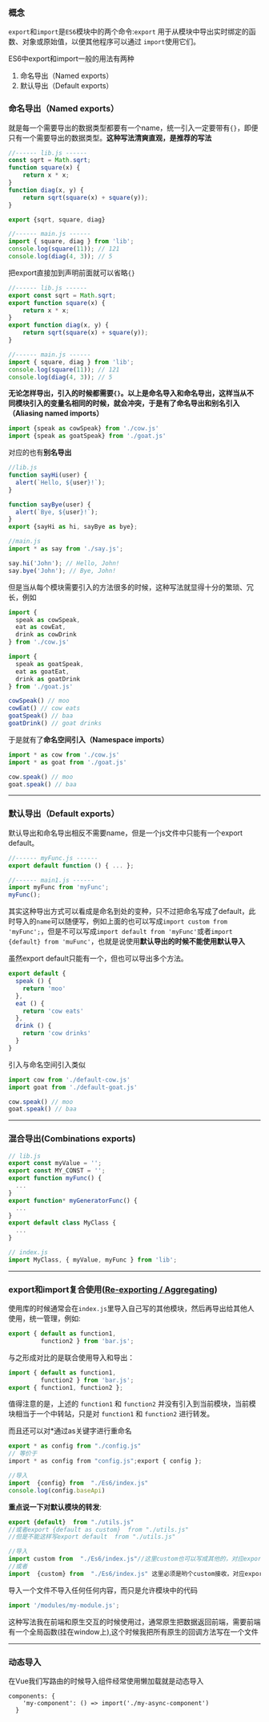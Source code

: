 ### 概念

`export`和`import`是`ES6`模块中的两个命令:`export` 用于从模块中导出实时绑定的函数、对象或原始值，以便其他程序可以通过 `import`使用它们。

ES6中export和import一般的用法有两种

1. 命名导出（Named exports）
2. 默认导出（Default exports）

### 命名导出（Named exports）

就是每一个需要导出的数据类型都要有一个name，统一引入一定要带有`{}`，即便只有一个需要导出的数据类型。**这种写法清爽直观，是推荐的写法**

```javascript
//------ lib.js ------
const sqrt = Math.sqrt;
function square(x) {
    return x * x;
}
function diag(x, y) {
    return sqrt(square(x) + square(y));
}

export {sqrt, square, diag}

//------ main.js ------
import { square, diag } from 'lib';				
console.log(square(11)); // 121
console.log(diag(4, 3)); // 5
```

把export直接加到声明前面就可以省略`{}`

```javascript
//------ lib.js ------
export const sqrt = Math.sqrt;
export function square(x) {
    return x * x;
}
export function diag(x, y) {
    return sqrt(square(x) + square(y));
}

//------ main.js ------
import { square, diag } from 'lib';				
console.log(square(11)); // 121
console.log(diag(4, 3)); // 5

```

**无论怎样导出，引入的时候都需要`{}`。**以上是命名导入和命名导出，这样当从不同模块引入的变量名相同的时候，就会冲突，于是有了命名导出和**别名引入（Aliasing named imports）**

```javascript
import {speak as cowSpeak} from './cow.js'
import {speak as goatSpeak} from './goat.js'
```

对应的也有**别名导出**

```javascript
//lib.js
function sayHi(user) {
  alert(`Hello, ${user}!`);
}

function sayBye(user) {
  alert(`Bye, ${user}!`);
}
export {sayHi as hi, sayBye as bye};

//main.js
import * as say from './say.js';

say.hi('John'); // Hello, John!
say.bye('John'); // Bye, John!
```

但是当从每个模块需要引入的方法很多的时候，这种写法就显得十分的繁琐、冗长，例如

```javascript
import {
  speak as cowSpeak,
  eat as cowEat,
  drink as cowDrink
} from './cow.js'

import {
  speak as goatSpeak,
  eat as goatEat,
  drink as goatDrink
} from './goat.js'

cowSpeak() // moo
cowEat() // cow eats
goatSpeak() // baa
goatDrink() // goat drinks
```

于是就有了**命名空间引入（Namespace imports）**

```javascript
import * as cow from './cow.js'
import * as goat from './goat.js'

cow.speak() // moo
goat.speak() // baa
```

------



### 默认导出（Default exports）

默认导出和命名导出相反不需要name，但是一个js文件中只能有一个export default。

```javascript
//------ myFunc.js ------
export default function () { ... };

//------ main1.js ------
import myFunc from 'myFunc';
myFunc();
```

其实这种导出方式可以看成是命名到处的变种，只不过把命名写成了default，此时导入的`name`可以随便写，例如上面的也可以写成`import custom from 'myFunc';`，但是不可以写成`import default from 'myFunc'`或者`import {default} from 'muFunc'`，也就是说使用**默认导出的时候不能使用默认导入**

虽然export default只能有一个，但也可以导出多个方法。

```javascript
export default {
  speak () {
    return 'moo'
  },
  eat () {
    return 'cow eats'
  },
  drink () {
    return 'cow drinks'
  }
}
```

引入与命名空间引入类似

```javascript
import cow from './default-cow.js'
import goat from './default-goat.js'

cow.speak() // moo
goat.speak() // baa
```

------

### 混合导出(Combinations exports)

```javascript
// lib.js
export const myValue = '';
export const MY_CONST = '';
export function myFunc() {
  ...
}
export function* myGeneratorFunc() {
  ...
}
export default class MyClass {
  ...
}

// index.js
import MyClass, { myValue, myFunc } from 'lib';
```

------



### export和import复合使用([Re-exporting / Aggregating](https://developer.mozilla.org/en-US/docs/Web/JavaScript/Reference/Statements/export#re-exporting_aggregating))

使用库的时候通常会在`index.js`里导入自己写的其他模块，然后再导出给其他人使用，统一管理，例如:

```javascript
export { default as function1,
         function2 } from 'bar.js';
```

与之形成对比的是联合使用导入和导出：

```javascript
import { default as function1,
         function2 } from 'bar.js';
export { function1, function2 };
```

值得注意的是，上述的 `function1` 和 `function2` 并没有引入到当前模块，当前模块相当于一个中转站，只是对 `function1` 和 `function2` 进行转发。

而且还可以对*通过as关键字进行重命名

```javascript
export * as config from "./config.js"
// 等价于
import * as config from "config.js";export { config };

//导入
import  {config} from  "./Es6/index.js"
console.log(config.baseApi)
```

**重点说一下对默认模块的转发**:

```javascript
export {default}  from "./utils.js"
//或者export {default as custom}  from "./utils.js"
//但是不能这样写export default  from "./utils.js"

//导入
import custom from  "./Es6/index.js"//这里custom也可以写成其他的，对应export {default}  from "./utils.js"
//或者
import  {custom} from  "./Es6/index.js" 这里必须是哟个custom接收，对应export {default as custom}  from "./utils.js"
```

导入一个文件不导入任何任何内容，而只是允许模块中的代码

```javascript
import '/modules/my-module.js';
```

这种写法我在前端和原生交互的时候使用过，通常原生把数据返回前端，需要前端有一个全局函数(挂在window上),这个时候我把所有原生的回调方法写在一个文件

------

### 动态导入

在Vue我们写路由的时候导入组件经常使用懒加载就是动态导入

```vue
components: {
    'my-component': () => import('./my-async-component')
  }
```

